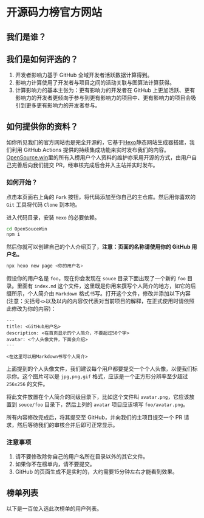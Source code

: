 # 开源码力榜官方网站

## 我们是谁？

## 我们是如何评选的？

1. 开发者影响力基于 GitHub 全域开发者活跃数据计算得到。
2. 影响力计算使用了开发者与项目之间的活动关联与图算法计算获得。
3. 计算影响力的基本主张为：更有影响力的开发者在 GitHub 上更加活跃、更有影响力的开发者更倾向于参与到更有影响力的项目中、更有影响力的项目会吸引到更多更有影响力的开发者参与。

## 如何提供你的资料？ 

如你所见我们的官方网站也是完全开源的，它基于[Hexo](https://hexo.io)静态网站生成器搭建，我们利用 GitHub Actions 提供的持续集成功能来实时发布我们的内容。[OpenSource.win](https://opensource.win)里的所有入榜用户个人资料的维护亦采用开源的方式，由用户自己完善后向我们提交 PR，经审核完成后合并入主站并实时发布。

### 如何开始？

点击本页面右上角的 `Fork` 按钮，将代码添加至你自己的主仓库。然后用你喜欢的 `Git` 工具将代码 `Clone` 到本地。

进入代码目录，安装 `Hexo` 的必要依赖。

```bash
cd OpenSouceWin
npm i
```

然后你就可以创建自己的个人介绍页了，**注意：页面的名称请使用你的 GitHub 用户名。**

```bash
npx hexo new page <你的用户名>
```

假设你的用户名是 `foo`，现在你会发现在 `souce` 目录下面出现了一个新的 `foo` 目录。里面有 `index.md` 这个文件，这里既是你用来撰写个人简介的地方，如它的后缀所示，个人简介由 `Markdown` 格式书写。打开这个文件，修改并添加以下内容(注意：尖括号`<>`以及以内的内容仅代表对当前项目的解释，在正式使用时请依照此修改为你的内容)：

```
---
title: <GitHub用户名>
description: <在首页显示的个人简介，不要超过50个字>
avatar: <个人头像文件，下面会介绍>
---

<在这里可以用Markdown书写个人简介>
```

上面提到的个人头像文件，我们建议每个用户都要提交一个个人头像，以便我们标示你。这个图片可以是 `jpg,png,gif` 格式，应该是一个正方形分辨率至少超过 `256x256` 的文件。

将此文件放置在个人简介的同级目录下，比如这个文件叫 `avatar.png`，它应该放置到 `souce/foo` 目录下，然后上列的 `avatar` 项目应该填写 `foo/avatar.png`。

所有内容修改完成后，将其提交至 GitHub，并向我们的主项目提交一个 PR 请求，然后等待我们的审核合并后即可正常显示。

### 注意事项

1. 请不要修改除你自己的用户名所在目录以外的其它文件。
2. 如果你不在榜单内，请不要提交。
3. GitHub 的页面生成不是实时的，大约需要15分钟左右才能看到效果。

## 榜单列表

以下是一百位入选此次榜单的用户列表。
